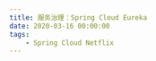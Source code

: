 ```yaml
---
title: 服务治理：Spring Cloud Eureka
date: 2020-03-16 00:00:00
tags:
    - Spring Cloud Netflix
---
```


